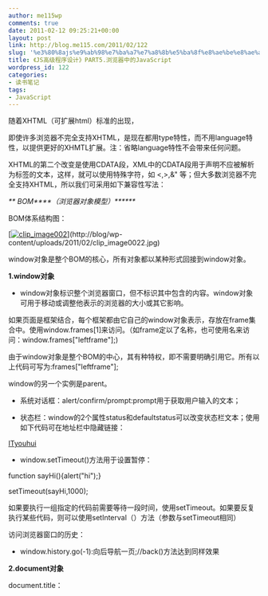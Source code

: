 ```yaml
---
author: me115wp
comments: true
date: 2011-02-12 09:25:21+00:00
layout: post
link: http://blog.me115.com/2011/02/122
slug: '%e3%80%8ajs%e9%ab%98%e7%ba%a7%e7%a8%8b%e5%ba%8f%e8%ae%be%e8%ae%a1%e3%80%8bpart5-%e6%b5%8f%e8%a7%88%e5%99%a8%e4%b8%ad%e7%9a%84javascript'
title: 《JS高级程序设计》PART5.浏览器中的JavaScript
wordpress_id: 122
categories:
- 读书笔记
tags:
- JavaScript
---
```


随着XHTML（可扩展html）标准的出现，<script>标签不在用language特性，而用type特性声明内嵌代码的mime类型，JavaScript的mime类型是"text/JavaScript"，如：

 

<script type="text/javascript" > </script>

 

即使许多浏览器不完全支持XHTML，是现在都用type特性，而不用language特性，以提供更好的XHMTL扩展。注：省略language特性不会带来任何问题。

 

XHTML的第二个改变是使用CDATA段，XML中的CDATA段用于声明不应被解析为标签的文本，这样，就可以使用特殊字符，如 <,>,&" 等；但大多数浏览器不完全支持XHTML，所以我们可采用如下兼容性写法：

 

<script type="text/javascript">

 

//<![CDATA[

 

function ...

 

//]]>

 

</script>

 

_** BOM****（浏览器对象模型）******_

 

BOM体系结构图：

 

[[![clip_image002](http://blog/wp-content/uploads/2011/02/clip_image002_thumb1.jpg)](http://blog/wp-content/uploads/2011/02/clip_image0023.jpg)](http://blog/wp-content/uploads/2011/02/clip_image0022.jpg)

 

window对象是整个BOM的核心，所有对象都以某种形式回接到window对象。

 

**1.window****对象******

 

  
  * window对象标识整个浏览器窗口，但不标识其中包含的内容。window对象可用于移动或调整他表示的浏览器的大小或其它影响。
 

如果页面是框架结合，每个框架都由它自己的window对象表示，存放在frame集合中。使用window.frames[1]来访问。（如frame定以了名称，也可使用名来访问：window.frames["leftframe"];)

 

由于window对象是整个BOM的中心，其有种特权，即不需要明确引用它。所有以上代码可写为:frames["leftframe"];

 

window的另一个实例是parent。

 

  
  * 系统对话框：alert/confirm/prompt:prompt用于获取用户输入的文本；
   
  * 状态栏：window的2个属性status和defaultstatus可以改变状态栏文本；使用如下代码可在地址栏中隐藏链接：
 

<a href="[http://www.ityouhui.com](http://www.ityouhui.com)" onmouseover="window.status='ityouhui' ">ITyouhui</a>

 

  
  * window.setTimeout()方法用于设置暂停：
 

function sayHi(){alert("hi");}

 

setTimeout(sayHi,1000);

 

如果要执行一组指定的代码前需要等待一段时间，使用setTimeout。如果要反复执行某些代码，则可以使用setInterval（）方法（参数与setTimeout相同）

 

访问浏览器窗口的历史：

 

  
  * window.history.go(-1):向后导航一页;//back()方法达到同样效果
 

**2.document****对象******

 

document.title：<title>标签中显示的文本

 

**3.location****对象******

 

  
  * BOM中最有用的对象之一，它是window对象和document对象的属性。 window.location和document.location等价，可以交换使用。
   
  * location.href是最常用的属性，用于获取或设置窗口的url；
   
  * 如果不想让包含脚本的页面能从浏览器历史中访问，可使用replace（）方法：location.replace([http://www.ityouhui.com](http://www.ityouhui.com))；这样，跳转到新的页面后，就无法再通过浏览器的导航来访问之前的页；
   
  * location.reload:当前页面重新载入；有两种模式：reload(false):从缓存中载入；reload(true):从服务器载如；省略的默认参数为false；
 

**4.navigator****对象******

 

  
  * navigator对象包含大量有关web浏览器的信息。
   
  * 在判断浏览器页面采用的是哪种浏览器时，navigator对象非常有用。
 

**5.screen****对象******

 

获取用户屏幕信息；

 

